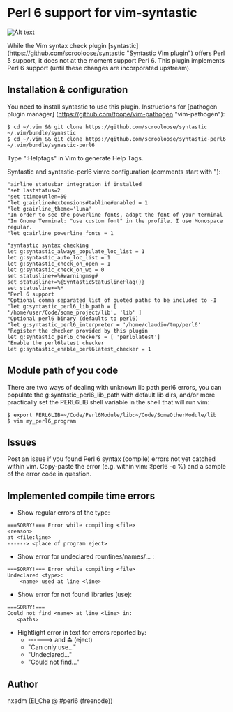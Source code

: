 # Perl 6 support for vim-syntastic

![Alt text](/../master/screenshot-perl6.png?raw=true "Screenshot")


While the Vim syntax check plugin [syntastic]
(https://github.com/scrooloose/syntastic "Syntastic Vim plugin") offers Perl 5
support, it does not at the moment support Perl 6.  This plugin implements
Perl 6 support (until these changes are incorporated upstream).

## Installation & configuration
You need to install syntastic to use this plugin. Instructions for
[pathogen plugin manager] (https://github.com/tpope/vim-pathogen "vim-pathogen"):
```
$ cd ~/.vim && git clone https://github.com/scrooloose/syntastic ~/.vim/bundle/synastic
$ cd ~/.vim && git clone https://github.com/scrooloose/syntastic-perl6 ~/.vim/bundle/synastic-perl6
```
Type ":Helptags" in Vim to generate Help Tags.

Syntastic and syntastic-perl6 vimrc configuration (comments start with "):
```
"airline statusbar integration if installed
"set laststatus=2
"set ttimeoutlen=50
"let g:airline#extensions#tabline#enabled = 1
"let g:airline_theme='luna'
"In order to see the powerline fonts, adapt the font of your terminal
"In Gnome Terminal: "use custom font" in the profile. I use Monospace regular.
"let g:airline_powerline_fonts = 1

"syntastic syntax checking
let g:syntastic_always_populate_loc_list = 1
let g:syntastic_auto_loc_list = 1
let g:syntastic_check_on_open = 1
let g:syntastic_check_on_wq = 0
set statusline+=%#warningmsg#
set statusline+=%{SyntasticStatuslineFlag()}
set statusline+=%*
"Perl 6 support
"Optional comma separated list of quoted paths to be included to -I
"let g:syntastic_perl6_lib_path = [ '/home/user/Code/some_project/lib', 'lib' ]
"Optional perl6 binary (defaults to perl6)
"let g:syntastic_perl6_interpreter = '/home/claudio/tmp/perl6'
"Register the checker provided by this plugin
let g:syntastic_perl6_checkers = [ 'perl6latest']
"Enable the perl6latest checker
let g:syntastic_enable_perl6latest_checker = 1
```
## Module path of you code
There are two ways of dealing with unknown lib path perl6 errors,
you can populate the g:syntastic_perl6_lib_path with default lib dirs,
and/or more practically set the PERL6LIB shell variable in the shell that will
run vim:
```
$ export PERL6LIB=~/Code/Perl6Module/lib:~/Code/SomeOtherModule/lib
$ vim my_perl6_program
```

## Issues
Post an issue if you found Perl 6 syntax (compile) errors not yet catched
within vim. Copy-paste the error (e.g. within vim: :!perl6 -c %) and a sample
of the error code in question.

## Implemented compile time errors
- Show regular errors of the type:
```
===SORRY!=== Error while compiling <file>
<reason>
at <file:line>
------> <place of program eject>
```
- Show error for undeclared rountines/names/... :
```
===SORRY!=== Error while compiling <file>
Undeclared <type>:
    <name> used at line <line>
```
- Show error for not found libraries (use):
```
===SORRY!===
Could not find <name> at line <line> in:
   <paths>
```
- Hightlight error in text for errors reported by:
    - ------> and ⏏ (eject)
    - "Can only use..."
    - "Undeclared..."
    - "Could not find..."

## Author
nxadm (El_Che @ #perl6 (freenode))
